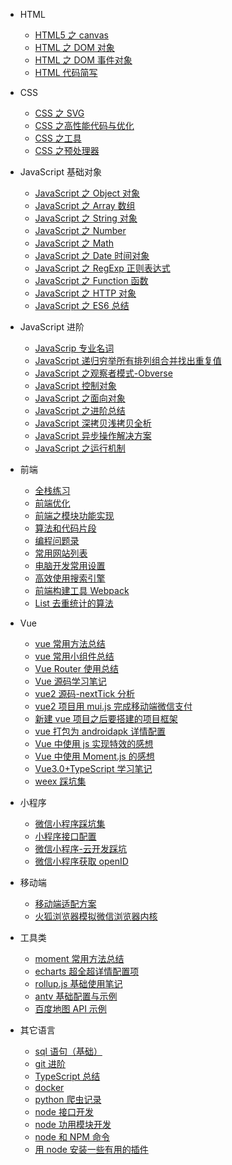 - HTML

  - [HTML5 之 canvas](/docs/html/HTML5之canvas.md)
  - [HTML 之 DOM 对象](/docs/html/HTML之DOM对象.md)
  - [HTML 之 DOM 事件对象](/docs/html/HTML之DOM事件对象.md)
  - [HTML 代码简写](</docs/html/HTML代码简写：Emmet(ZenCoding)和Pug语法.md>)

- CSS

  - [CSS 之 SVG](/docs/css/CSS之SVG.md)
  - [CSS 之高性能代码与优化](/docs/css/CSS之高性能代码与优化.md)
  - [CSS 之工具](/docs/css/CSS之工具：PostCSS、CSS-in-JS、CSS-Moudles.md)
  - [CSS 之预处理器](</docs/css/CSS之预处理器：Scss(Sass)、Less、stylus.md>)

- JavaScript 基础对象

  - [JavaScript 之 Object 对象](/docs/JavaScript-Object/JavaScript之Object对象.md)
  - [JavaScript 之 Array 数组](/docs/JavaScript-Object/JavaScript之Array数组.md)
  - [JavaScript 之 String 对象](/docs/JavaScript-Object/JavaScript之String对象.md)
  - [JavaScript 之 Number](/docs/JavaScript-Object/JavaScript之Number.md)
  - [JavaScript 之 Math](/docs/JavaScript-Object/JavaScript之Math.md)
  - [JavaScript 之 Date 时间对象](/docs/JavaScript-Object/JavaScript之Date时间对象.md)
  - [JavaScript 之 RegExp 正则表达式](/docs/JavaScript-Object/JavaScript之RegExp正则表达式.md)
  - [JavaScript 之 Function 函数](/docs/JavaScript-Object/JavaScript之Function函数.md)
  - [JavaScript 之 HTTP 对象](/docs/JavaScript-Object/JavaScript之HTTP对象.md)
  - [JavaScript 之 ES6 总结](/docs/JavaScript-Object/JavaScript之ES6总结.md)

- JavaScript 进阶

  - [JavaScrip 专业名词](docs/JavaScript/JavaScrip专业名词.md)
  - [JavaScript 递归穷举所有排列组合并找出重复值](docs/JavaScript/JavaScript递归穷举所有排列组合并找出重复值.md)
  - [JavaScript 之观察者模式-Obverse](/docs/JavaScript/JavaScript之观察者模式-Obverse.md)
  - [JavaScript 控制对象](/docs/JavaScript/JavaScript控制对象.md)
  - [JavaScript 之面向对象](/docs/JavaScript/JavaScript之面向对象.md)
  - [JavaScript 之进阶总结](/docs/JavaScript/JavaScript之进阶总结.md)
  - [JavaScript 深拷贝浅拷贝全析](/docs/JavaScript/JavaScript深拷贝浅拷贝全析.md)
  - [JavaScript 异步操作解决方案](/docs/JavaScript/JavaScript异步操作解决方案.md)
  - [JavaScript 之运行机制](/docs/JavaScript/JavaScript之运行机制.md)

- 前端

  - [全栈练习](/docs/web/全栈练习.md)
  - [前端优化](/docs/web/前端优化方案.md)
  - [前端之模块功能实现](/docs/web/前端之模块功能实现.md)
  - [算法和代码片段](/docs/web/算法和代码片段.md)
  - [编程问题录](/docs/web/编程问题录.md)
  - [常用网站列表](/docs/web/常用网站列表.md)
  - [电脑开发常用设置](/docs/web/电脑开发常用设置.md)
  - [高效使用搜索引擎](/docs/web/高效使用搜索引擎.md)
  - [前端构建工具 Webpack](/docs/web/前端构建工具Webpack.md)
  - [List 去重统计的算法](/docs/web/List去重统计的算法.md)

- Vue

  - [vue 常用方法总结](/docs/vue/vue常用方法总结.md)
  - [vue 常用小组件总结](/docs/vue/vue常用小组件总结.md)
  - [Vue Router 使用总结](/docs/vue/Vue-Router-使用总结.md)
  - [Vue 源码学习笔记](/docs/vue/Vue源码学习笔记.md)
  - [vue2 源码-nextTick 分析](/docs/vue/vue2源码-nextTick分析：MutationObserver和MessageChannel.md)
  - [vue2 项目用 mui.js 完成移动端微信支付](/docs/vue/vue2项目用mui.js完成移动端微信支付.md)
  - [新建 vue 项目之后要搭建的项目框架](/docs/vue/新建vue项目之后要搭建的项目框架.md)
  - [vue 打包为 androidapk 详情配置](/docs/vue/vue打包为android-apk详情配置.md)
  - [Vue 中使用 js 实现特效的感想](/docs/vue/Vue中使用js实现特效的感想.md)
  - [Vue 中使用 Moment.js 的感想](/docs/vue/Vue中使用Moment.js的感想.md)
  - [Vue3.0+TypeScript 学习笔记](/docs/vue/Vue3.0+TypeScript学习笔记.md)
  - [weex 踩坑集](/docs/vue/weex踩坑集.md)

- 小程序

  - [微信小程序踩坑集](/docs/mp.weixin/微信小程序踩坑集.md)
  - [小程序接口配置](/docs/mp.weixin/小程序接口配置.md)
  - [微信小程序-云开发踩坑](/docs/mp.weixin/微信小程序-云开发踩坑.md)
  - [微信小程序获取 openID](/docs/mp.weixin/微信小程序获取openID（纯前端）.md)

- 移动端

  - [移动端适配方案](/docs/mobile/移动端适配方案.md)
  - [火狐浏览器模拟微信浏览器内核](/docs/mobile/火狐浏览器模拟微信浏览器内核.md)

- 工具类

  - [moment 常用方法总结](/docs/tool/moment常用方法总结.md)
  - [echarts 超全超详情配置项](/docs/tool/echarts超全超详情配置项.md)
  - [rollup.js 基础使用笔记](/docs/tool/rollup.js基础使用笔记.md)
  - [antv 基础配置与示例](/docs/tool/antv基础配置与示例.md)
  - [百度地图 API 示例](/docs/tool/百度地图API示例.md)

- 其它语言
  - [sql 语句（基础）](/docs/other-program/sql语句（基础）.md)
  - [git 进阶](/docs/other-program/git进阶.md)
  - [TypeScript 总结](/docs/other-program/TypeScript总结.md)
  - [docker](/docs/other-program/docker.md)
  - [python 爬虫记录](/docs/other-program/python爬虫记录.md)
  - [node 接口开发](/docs/other-program/node接口开发.md)
  - [node 功用模块开发](/docs/other-program/node功用模块开发.md)
  - [node 和 NPM 命令](/docs/other-program/node和NPM命令.md)
  - [用 node 安装一些有用的插件](/docs/other-program/用node安装一些有用的插件.md)
